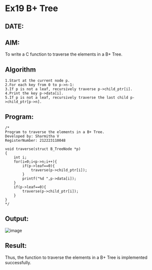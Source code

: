 # Ex19 B+ Tree
## DATE:
## AIM:
To write a C function to traverse the elements in a B+ Tree.

## Algorithm
```
1.Start at the current node p.
2.For each key from 0 to p->n-1:
3.If p is not a leaf, recursively traverse p->child_ptr[i].
4.Print the key p->data[i].
5.If p is not a leaf, recursively traverse the last child p->child_ptr[p->n].
```
## Program:
```
/*
Program to traverse the elements in a B+ Tree.
Developed by: Sharmitha V
RegisterNumber: 212223110048

void traverse(struct B_TreeNode *p)
{
    int i;
    for(i=0;i<p->n;i++){
        if(p->leaf==0){
            traverse(p->child_ptr[i]);
        }
        printf("%d ",p->data[i]);
    }
    if(p->leaf==0){
        traverse(p->child_ptr[i]);
    }
} 
*/
```

## Output:

![image](https://github.com/user-attachments/assets/5b94bcc4-2d9f-4282-994e-cc74078f94cc)


## Result:
Thus, the function to traverse the elements in a B+ Tree is implemented successfully.
